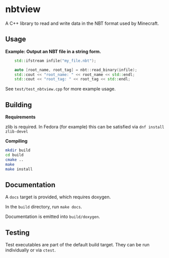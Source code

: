 # nbtview
A C++ library to read and write data in the NBT format used by Minecraft.

## Usage

**Example: Output an NBT file in a string form.**

```cpp
    std::ifstream infile("my_file.nbt");

    auto [root_name, root_tag] = nbt::read_binary(infile);
    std::cout << "root_name: " << root_name << std::endl;
    std::cout << "root_tag: " << root_tag << std::endl;
```

See `test/test_nbtview.cpp` for more example usage.

## Building

**Requirements**

zlib is required.  In Fedora (for example) this can be satisfied via `dnf install zlib-devel`

**Compiling**

``` bash
mkdir build
cd build
cmake ..
make
make install
```

## Documentation

A `docs` target is provided, which requires doxygen.

In the `build` directory, run `make docs`.

Documentation is emitted into `build/doxygen`.

## Testing

Test executables are part of the default build target.  They can be run individually or via `ctest`.
